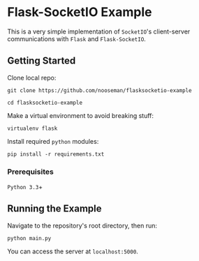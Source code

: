# Flask-SocketIO Example

This is a very simple implementation of `SocketIO`'s client-server communications with `Flask` and `Flask-SocketIO`.

## Getting Started

Clone local repo:

`git clone https://github.com/nooseman/flasksocketio-example`

`cd flasksocketio-example`

Make a virtual environment to avoid breaking stuff:

`virtualenv flask`

Install required `python` modules:

`pip install -r requirements.txt`

### Prerequisites

`Python 3.3`+

## Running the Example

Navigate to the repository's root directory, then run:

`python main.py`

You can access the server at `localhost:5000`.